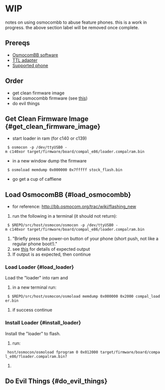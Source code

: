 # WIP

notes on using osmocombb to abuse feature phones. this is a work in
progress. the above section label will be removed once complete.

## Prereqs

-   [OsmocomBB software](Osmocombb_build)
-   [TTL adapter](http://bb.osmocom.org/trac/wiki/Hardware/SerialCable)
-   [Supported phone](http://bb.osmocom.org/trac/wiki/Hardware/Phones)

## Order

-   get clean firmware image
-   load osmocombb firmware (see
    [this](http://bb.osmocom.org/trac/wiki/flashing_new#actualinstallation))
-   do evil things

## Get Clean Firmware Image {#get_clean_firmware_image}

-   start loader in ram (for c140 or c139)

` $ osmocon -p /dev/ttyUSB0 -m c140xor target/firmware/board/compal_e86/loader.compalram.bin`

-   in a new window dump the firmware

` $ osmoload memdump 0x000000 0x7fffff stock_flash.bin`

-   go get a cup of caffiene

## Load OsmocomBB {#load_osmocombb}

-   for reference: <http://bb.osmocom.org/trac/wiki/flashing_new>

1.  run the following in a terminal (it should not return):

` $ $REPO/src/host/osmocon/osmocon -p /dev/ttyUSB0 -m c140xor target/firmware/board/compal_e86/loader.compalram.bin`

1.  "Briefly press the power-on button of your phone (short push, not
    like a regular phone boot!)."
2.  see
    [this](http://bb.osmocom.org/trac/wiki/flashing_new#Bootingthephonedownloadingloadertoram)
    for details of expected output
3.  If output is as expected, then continue

### Load Loader {#load_loader}

Load the "loader" into ram and

1.  in a new terminal run:

` $ $REPO/src/host/osmocon/osmoload memdump 0x000000 0x2000 compal_loader.bin`

1.  if success continue

### Install Loader {#install_loader}

Install the "loader" to flash.

1.  run:

` host/osmocon/osmoload fprogram 0 0x012000 target/firmware/board/compal_e86/?loader.compalram.bin?`

1.  

## Do Evil Things {#do_evil_things}
